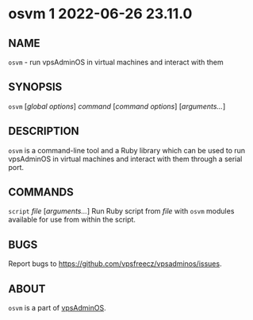 # osvm 1                          2022-06-26                             23.11.0

## NAME
`osvm` - run vpsAdminOS in virtual machines and interact with them

## SYNOPSIS
`osvm` [*global options*] *command* [*command options*] [*arguments...*]

## DESCRIPTION
`osvm` is a command-line tool and a Ruby library which can be used to run
vpsAdminOS in virtual machines and interact with them through a serial port.

## COMMANDS
`script` *file* [*arguments...*]
  Run Ruby script from *file* with `osvm` modules available for use from within
  the script.

## BUGS
Report bugs to https://github.com/vpsfreecz/vpsadminos/issues.

## ABOUT
`osvm` is a part of [vpsAdminOS](https://github.com/vpsfreecz/vpsadminos).

